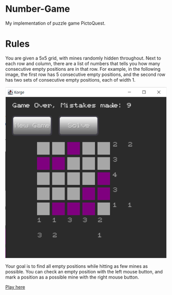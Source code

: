 # Number-Game
My implementation of puzzle game PictoQuest.

# Rules
You are given a 5x5 grid, with mines randomly hidden throughout. 
Next to each row and column, there are a list of numbers that tells you how many consecutive empty positions are in that row.
For example, in the following image, the first row has 5 consecutive empty positions, 
and the second row has two sets of consecutive empty positions, each of width 1.

![Example Board](/images/ExampleBoard.png)

Your goal is to find all empty positions while hitting as few mines as possible.
You can check an empty position with the left mouse button, and mark a position as a possible mine with the right mouse button.

[Play here](/build/web/index.html)